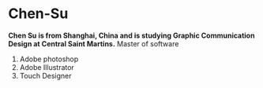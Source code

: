 # Chen-Su
**Chen Su is from Shanghai, China and is studying Graphic Communication Design at Central Saint Martins.**
Master of software
1. Adobe photoshop
2. Adobe Illustrator
3. Touch Designer
